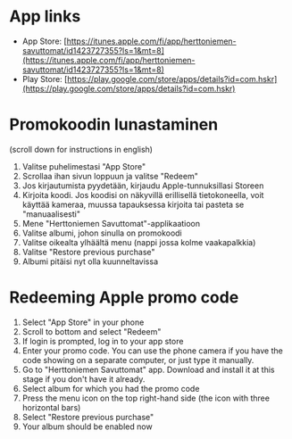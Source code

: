 App links
=========

 - App Store: [https://itunes.apple.com/fi/app/herttoniemen-savuttomat/id1423727355?ls=1&mt=8](https://itunes.apple.com/fi/app/herttoniemen-savuttomat/id1423727355?ls=1&mt=8)
 - Play Store: [https://play.google.com/store/apps/details?id=com.hskr](https://play.google.com/store/apps/details?id=com.hskr)
 

Promokoodin lunastaminen
========================

(scroll down for instructions in english)

1. Valitse puhelimestasi "App Store"
2. Scrollaa ihan sivun loppuun ja valitse "Redeem"
3. Jos kirjautumista pyydetään, kirjaudu Apple-tunnuksillasi Storeen
4. Kirjoita koodi. Jos koodisi on näkyvillä erillisellä tietokoneella, voit käyttää kameraa, muussa tapauksessa kirjoita tai pasteta se "manuaalisesti"
5. Mene "Herttoniemen Savuttomat"-applikaatioon
6. Valitse albumi, johon sinulla on promokoodi
7. Valitse oikealta ylhäältä menu (nappi jossa kolme vaakapalkkia)
8. Valitse "Restore previous purchase"
9. Albumi pitäisi nyt olla kuunneltavissa

Redeeming Apple promo code
==========================

1. Select "App Store" in your phone
2. Scroll to bottom and select "Redeem"
3. If login is prompted, log in to your app store
4. Enter your promo code. You can use the phone camera if you have the code showing on a separate computer, or just type it manually.
5. Go to "Herttoniemen Savuttomat" app. Download and install it at this stage if you don't have it already.
6. Select album for which you had the promo code
7. Press the menu icon on the top right-hand side (the icon with three horizontal bars)
8. Select "Restore previous purchase"
9. Your album should be enabled now
